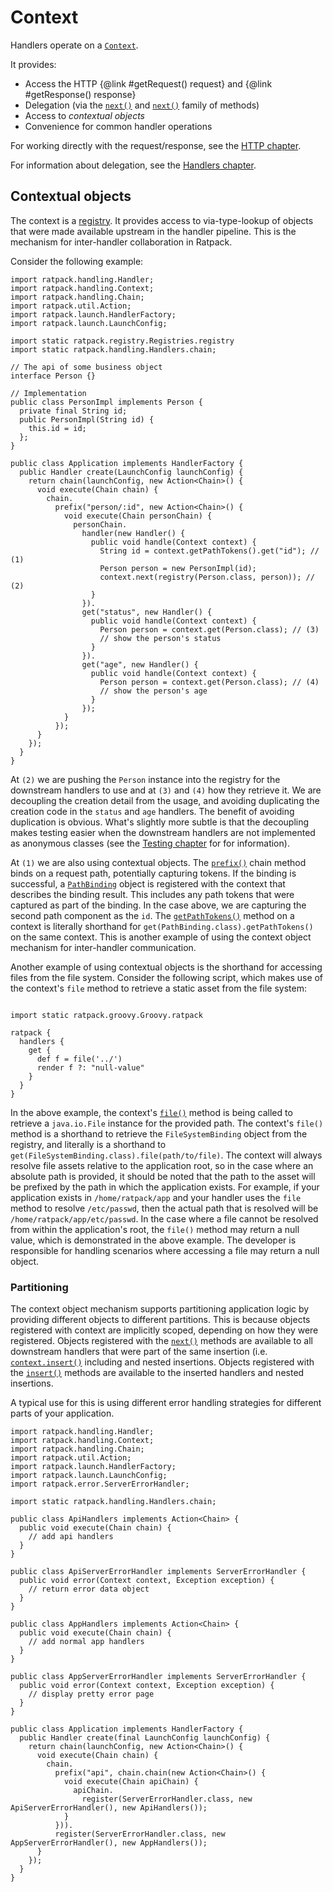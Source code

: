 # Context

Handlers operate on a [`Context`](api/ratpack/handling/Context.html).

It provides:

* Access the HTTP {@link #getRequest() request} and {@link #getResponse() response}
* Delegation (via the [`next()`](api/ratpack/handling/Context.html#next\(\)) and [`next()`](api/ratpack/handling/Context.html#insert\(ratpack.handling.Handler...\)) family of methods)
* Access to _contextual objects_
* Convenience for common handler operations

For working directly with the request/response, see the [HTTP chapter](http.html).

For information about delegation, see the [Handlers chapter](handlers.html).

## Contextual objects

The context is a [registry](api/ratpack/registry/Registry.html).
It provides access to via-type-lookup of objects that were made available upstream in the handler pipeline.
This is the mechanism for inter-handler collaboration in Ratpack.

Consider the following example:

```language-groovy tested
import ratpack.handling.Handler;
import ratpack.handling.Context;
import ratpack.handling.Chain;
import ratpack.util.Action;
import ratpack.launch.HandlerFactory;
import ratpack.launch.LaunchConfig;

import static ratpack.registry.Registries.registry
import static ratpack.handling.Handlers.chain;

// The api of some business object
interface Person {}

// Implementation
public class PersonImpl implements Person {
  private final String id;
  public PersonImpl(String id) {
    this.id = id;
  };
}

public class Application implements HandlerFactory {
  public Handler create(LaunchConfig launchConfig) {
    return chain(launchConfig, new Action<Chain>() {
      void execute(Chain chain) {
        chain.
          prefix("person/:id", new Action<Chain>() {
            void execute(Chain personChain) {
              personChain.
                handler(new Handler() {
                  public void handle(Context context) {
                    String id = context.getPathTokens().get("id"); // (1)
                    Person person = new PersonImpl(id);
                    context.next(registry(Person.class, person)); // (2)
                  }
                }).
                get("status", new Handler() {
                  public void handle(Context context) {
                    Person person = context.get(Person.class); // (3)
                    // show the person's status
                  }
                }).
                get("age", new Handler() {
                  public void handle(Context context) {
                    Person person = context.get(Person.class); // (4)
                    // show the person's age
                  }
                });
            }
          });
      }
    });
  }
}
```

At `(2)` we are pushing the `Person` instance into the registry for the downstream handlers to use and at `(3)` and `(4)` how they retrieve it.
We are decoupling the creation detail from the usage, and avoiding duplicating the creation code in the `status` and `age` handlers.
The benefit of avoiding duplication is obvious.
What's slightly more subtle is that the decoupling makes testing easier when the downstream handlers are not implemented as anonymous classes (see the [Testing chapter](testing.html) for for information).

At `(1)` we are also using contextual objects.
The [`prefix()`](api/ratpack/handling/Chain.html#prefix\(java.lang.String,%20ratpack.util.Action\)) chain method binds on a request path, potentially capturing tokens.
If the binding is successful, a [`PathBinding`](api/ratpack/path/PathBinding.html) object is registered with the context that describes the binding result.
This includes any path tokens that were captured as part of the binding.
In the case above, we are capturing the second path component as the `id`.
The [`getPathTokens()`](api/ratpack/handling/Context.html#getPathTokens\(\)) method on a context is literally shorthand for `get(PathBinding.class).getPathTokens()` on the same context.
This is another example of using the context object mechanism for inter-handler communication.

Another example of using contextual objects is the shorthand for accessing files from the file system. Consider the following script, which makes use of the context's `file` method to retrieve a static asset from the file system:

```language-groovy groovy-ratpack-dsl

import static ratpack.groovy.Groovy.ratpack

ratpack {
  handlers {
    get {
      def f = file('../')
      render f ?: "null-value"
    }
  }
}
```

In the above example, the context's [`file()`](api/ratpack/handling/Context.html#file\(java.lang.String\)) method is being called to retrieve a `java.io.File` instance for the provided path.
The context's `file()` method is a shorthand to retrieve the `FileSystemBinding` object from the registry, and literally is a shorthand to `get(FileSystemBinding.class).file(path/to/file)`.
The context will always resolve file assets relative to the application root, so in the case where an absolute path is provided, it should be noted that the path to the asset will be prefixed by the path in which the application exists. For example, if your application exists in `/home/ratpack/app` and your handler uses the `file` method to resolve `/etc/passwd`, then the actual path that is resolved will be `/home/ratpack/app/etc/passwd`.
In the case where a file cannot be resolved from within the application's root, the `file()` method may return a null value, which is demonstrated in the above example. The developer is responsible for handling scenarios where accessing a file may return a null object.

### Partitioning

The context object mechanism supports partitioning application logic by providing different objects to different partitions.
This is because objects registered with context are implicitly scoped, depending on how they were registered.
Objects registered with the [`next()`](api/ratpack/handling/Context.html#next\(ratpack.registry.Registry\)) methods are available to all downstream handlers that
were part of the same insertion (i.e. [`context.insert()`](api/ratpack/handling/Context.html#insert\(ratpack.handling.Handler...\)) including and nested insertions.
Objects registered with the [`insert()`](api/ratpack/handling/Context.html#insert\(ratpack.registry.Registry,%20ratpack.handling.Handler...\)) methods are available to the inserted handlers and
nested insertions.

A typical use for this is using different error handling strategies for different parts of your application.

```language-groovy tested
import ratpack.handling.Handler;
import ratpack.handling.Context;
import ratpack.handling.Chain;
import ratpack.util.Action;
import ratpack.launch.HandlerFactory;
import ratpack.launch.LaunchConfig;
import ratpack.error.ServerErrorHandler;

import static ratpack.handling.Handlers.chain;

public class ApiHandlers implements Action<Chain> {
  public void execute(Chain chain) {
    // add api handlers
  }
}

public class ApiServerErrorHandler implements ServerErrorHandler {
  public void error(Context context, Exception exception) {
    // return error data object
  }
}

public class AppHandlers implements Action<Chain> {
  public void execute(Chain chain) {
    // add normal app handlers
  }
}

public class AppServerErrorHandler implements ServerErrorHandler {
  public void error(Context context, Exception exception) {
    // display pretty error page
  }
}

public class Application implements HandlerFactory {
  public Handler create(final LaunchConfig launchConfig) {
    return chain(launchConfig, new Action<Chain>() {
      void execute(Chain chain) {
        chain.
          prefix("api", chain.chain(new Action<Chain>() {
            void execute(Chain apiChain) {
              apiChain.
                register(ServerErrorHandler.class, new ApiServerErrorHandler(), new ApiHandlers());
            }
          })).
          register(ServerErrorHandler.class, new AppServerErrorHandler(), new AppHandlers());
      }
    });
  }
}
```
